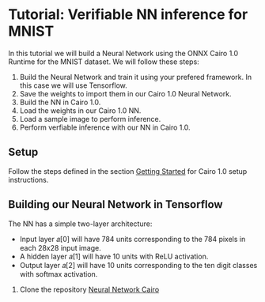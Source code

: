 # Tutorial: Verifiable NN inference for MNIST

In this tutorial we will build a Neural Network using the ONNX Cairo 1.0 Runtime for the MNIST dataset. We will follow these steps:

1. Build the Neural Network and train it using your prefered framework. In this case we will use Tensorflow.
2. Save the weights to import them in our Cairo 1.0 Neural Network.
3. Build the NN in Cairo 1.0.
4. Load the weights in our Cairo 1.0 NN.
5. Load a sample image to perform inference.
6. Perform verfiable inference with our NN in Cairo 1.0.

## Setup

Follow the steps defined in the section [Getting Started](../onnx\_cairo\_runtime/getting\_started.md) for Cairo 1.0 setup instructions.

## Building our Neural Network in Tensorflow

The NN has a simple two-layer architecture:

* Input layer 𝑎\[0] will have 784 units corresponding to the 784 pixels in each 28x28 input image.
* A hidden layer 𝑎\[1] will have 10 units with ReLU activation.
* Output layer 𝑎\[2] will have 10 units corresponding to the ten digit classes with softmax activation.

1. Clone the repository [Neural Network Cairo](https://github.com/franalgaba/neural-network-cairo)
